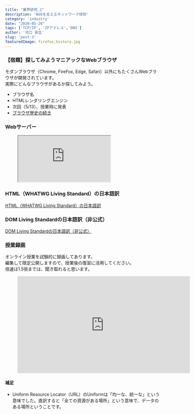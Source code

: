 ```yaml
---
title: "業界研究_2"
description: 'Webを支えるネットワーク技術'
category: 'industry'
date: "2020-05-20"
tags: ['TCP/IP', 'IPアドレス','DNS']
author: '河口 英生'
slug: 'post-3'
featuredImage: firefox_history.jpg
---
```

<div class="post-section">
<h3 class="title is-5" >【宿題】探してみようマニアックなWebブラウザ</h3>
<p>モダンブラウザ（Chrome, FireFox, Edge, Safari）以外にもたくさんWebブラウザが開発されています。<br>
実際にどんなブラウザがあるか探してみよう。</p>

+ ブラウザ名
+ HTMLレンダリングエンジン
+ 次回（5/13）、授業時に発表
+ [ブラウザ歴史の続き](./post-1)

</div>
<div class="post-section">
<h3 class="title is-5">Webサーバー</h3>
<figure class="is-fullwidth slide">
  <iframe src="https://drive.google.com/file/d/1lznvPrsxaoL7XDeue_ZV22RO0ZIXQasM/preview"></iframe>
</figure>

</div>
<div class="post-section">
<h3 class="title is-5">HTML（WHATWG Living Standard）の日本語訳</h3>

[HTML（WHATWG Living Standard）の日本語訳](https://momdo.github.io/html/)

</div>
<div class="post-section">
<h3 class="title is-5">DOM Living Standardの日本語訳（非公式）</h3>

[DOM Living Standardの日本語訳（非公式）](https://triple-underscore.github.io/DOM4-ja.html)
</div>

<h3 class="title is-5" >授業録画</h3>

オンライン授業を試験的に録画してあります。  
編集して限定公開しますので、授業後の復習に活用してください。  
倍速は1.5倍までは、聞き取れると思います。

<figure class="is-fullwidth movie">
<iframe width="560" height="315" src="https://www.youtube.com/embed/fPkgI98x6Zg" frameborder="0" allow="accelerometer; autoplay; encrypted-media; gyroscope; picture-in-picture" allowfullscreen></iframe>
</figure>

<h4 class="title is-6">補足</h4>

+ Uniform Resource Locator（URL）のUniformは「均一な、統一な」という意味でした。直訳すると「全ての資源がある場所」という意味で、データのある場所ということです。
 </div>